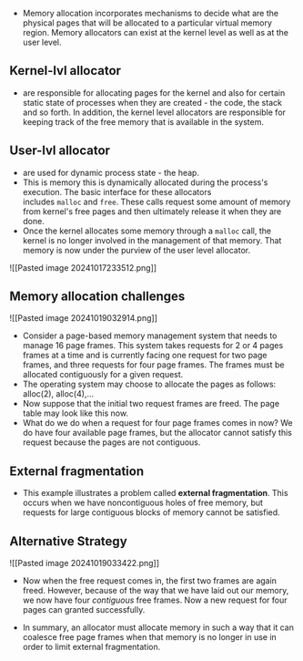 - Memory allocation incorporates mechanisms to decide what are the physical pages that will be allocated to a particular virtual memory region. Memory allocators can exist at the kernel level as well as at the user level.
## Kernel-lvl allocator 
- are responsible for allocating pages for the kernel and also for certain static state of processes when they are created - the code, the stack and so forth. In addition, the kernel level allocators are responsible for keeping track of the free memory that is available in the system.
## User-lvl allocator
- are used for dynamic process state - the heap.
- This is memory this is dynamically allocated during the process's execution. The basic interface for these allocators includes `malloc` and `free`. These calls request some amount of memory from kernel's free pages and then ultimately release it when they are done.
- Once the kernel allocates some memory through a `malloc` call, the kernel is no longer involved in the management of that memory. That memory is now under the purview of the user level allocator.



![[Pasted image 20241017233512.png]]

## Memory allocation challenges

![[Pasted image 20241019032914.png]]
- Consider a page-based memory management system that needs to manage 16 page frames. This system takes requests for 2 or 4 pages frames at a time and is currently facing one request for two page frames, and three requests for four page frames. The frames must be allocated contiguously for a given request.
- The operating system may choose to allocate the pages as follows: alloc(2), alloc(4),...
- Now suppose that the initial two request frames are freed. The page table may look like this now.
- What do we do when a request for four page frames comes in now? We do have four available page frames, but the allocator cannot satisfy this request because the pages are not contiguous.
## External fragmentation 
- This example illustrates a problem called **external fragmentation**. This occurs when we have noncontiguous holes of free memory, but requests for large contiguous blocks of memory cannot be satisfied.

## Alternative Strategy 
![[Pasted image 20241019033422.png]]
- Now when the free request comes in, the first two frames are again freed. However, because of the way that we have laid out our memory, we now have four _contiguous_ free frames. Now a new request for four pages can granted successfully.

- In summary, an allocator must allocate memory in such a way that it can coalesce free page frames when that memory is no longer in use in order to limit external fragmentation.

